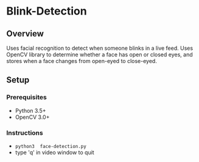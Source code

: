 # Blink-Detection

## Overview
Uses facial recognition to detect when someone blinks in a live feed. Uses OpenCV library to determine whether a face
has open or closed eyes, and stores when a face changes from open-eyed to close-eyed.

## Setup
### Prerequisites
* Python 3.5+
* OpenCV 3.0+

### Instructions
* `python3  face-detection.py`
* type 'q' in video window to quit
